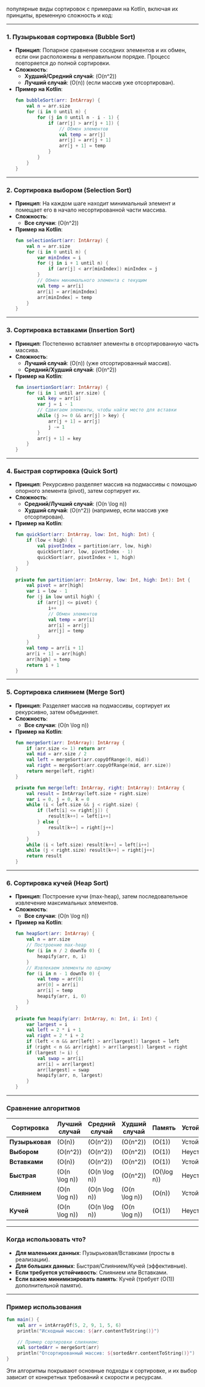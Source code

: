 популярные виды сортировок с примерами на Kotlin, включая их принципы, временную сложность и код:

---

### **1. Пузырьковая сортировка (Bubble Sort)**

- **Принцип**: Попарное сравнение соседних элементов и их обмен, если они расположены в неправильном
  порядке. Процесс повторяется до полной сортировки.
- **Сложность**:
    - **Худший/Средний случай**: \(O(n^2)\)
    - **Лучший случай**: \(O(n)\) (если массив уже отсортирован).
- **Пример на Kotlin**:
  ```kotlin
  fun bubbleSort(arr: IntArray) {
      val n = arr.size
      for (i in 0 until n) {
          for (j in 0 until n - i - 1) {
              if (arr[j] > arr[j + 1]) {
                  // Обмен элементов
                  val temp = arr[j]
                  arr[j] = arr[j + 1]
                  arr[j + 1] = temp
              }
          }
      }
  }
  ```

---

### **2. Сортировка выбором (Selection Sort)**

- **Принцип**: На каждом шаге находит минимальный элемент и помещает его в начало несортированной
  части массива.
- **Сложность**:
    - **Все случаи**: \(O(n^2)\)
- **Пример на Kotlin**:
  ```kotlin
  fun selectionSort(arr: IntArray) {
      val n = arr.size
      for (i in 0 until n) {
          var minIndex = i
          for (j in i + 1 until n) {
              if (arr[j] < arr[minIndex]) minIndex = j
          }
          // Обмен минимального элемента с текущим
          val temp = arr[i]
          arr[i] = arr[minIndex]
          arr[minIndex] = temp
      }
  }
  ```

---

### **3. Сортировка вставками (Insertion Sort)**

- **Принцип**: Постепенно вставляет элементы в отсортированную часть массива.
- **Сложность**:
    - **Лучший случай**: \(O(n)\) (уже отсортированный массив).
    - **Средний/Худший случай**: \(O(n^2)\)
- **Пример на Kotlin**:
  ```kotlin
  fun insertionSort(arr: IntArray) {
      for (i in 1 until arr.size) {
          val key = arr[i]
          var j = i - 1
          // Сдвигаем элементы, чтобы найти место для вставки
          while (j >= 0 && arr[j] > key) {
              arr[j + 1] = arr[j]
              j -= 1
          }
          arr[j + 1] = key
      }
  }
  ```

---

### **4. Быстрая сортировка (Quick Sort)**

- **Принцип**: Рекурсивно разделяет массив на подмассивы с помощью опорного элемента (pivot), затем
  сортирует их.
- **Сложность**:
    - **Средний/Лучший случай**: \(O(n \log n)\)
    - **Худший случай**: \(O(n^2)\) (например, если массив уже отсортирован).
- **Пример на Kotlin**:
  ```kotlin
  fun quickSort(arr: IntArray, low: Int, high: Int) {
      if (low < high) {
          val pivotIndex = partition(arr, low, high)
          quickSort(arr, low, pivotIndex - 1)
          quickSort(arr, pivotIndex + 1, high)
      }
  }

  private fun partition(arr: IntArray, low: Int, high: Int): Int {
      val pivot = arr[high]
      var i = low - 1
      for (j in low until high) {
          if (arr[j] <= pivot) {
              i++
              // Обмен элементов
              val temp = arr[i]
              arr[i] = arr[j]
              arr[j] = temp
          }
      }
      val temp = arr[i + 1]
      arr[i + 1] = arr[high]
      arr[high] = temp
      return i + 1
  }
  ```

---

### **5. Сортировка слиянием (Merge Sort)**

- **Принцип**: Разделяет массив на подмассивы, сортирует их рекурсивно, затем объединяет.
- **Сложность**:
    - **Все случаи**: \(O(n \log n)\)
- **Пример на Kotlin**:
  ```kotlin
  fun mergeSort(arr: IntArray): IntArray {
      if (arr.size <= 1) return arr
      val mid = arr.size / 2
      val left = mergeSort(arr.copyOfRange(0, mid))
      val right = mergeSort(arr.copyOfRange(mid, arr.size))
      return merge(left, right)
  }

  private fun merge(left: IntArray, right: IntArray): IntArray {
      val result = IntArray(left.size + right.size)
      var i = 0, j = 0, k = 0
      while (i < left.size && j < right.size) {
          if (left[i] <= right[j]) {
              result[k++] = left[i++]
          } else {
              result[k++] = right[j++]
          }
      }
      while (i < left.size) result[k++] = left[i++]
      while (j < right.size) result[k++] = right[j++]
      return result
  }
  ```

---

### **6. Сортировка кучей (Heap Sort)**

- **Принцип**: Построение кучи (max-heap), затем последовательное извлечение максимальных элементов.
- **Сложность**:
    - **Все случаи**: \(O(n \log n)\)
- **Пример на Kotlin**:
  ```kotlin
  fun heapSort(arr: IntArray) {
      val n = arr.size
      // Построение max-heap
      for (i in n / 2 downTo 0) {
          heapify(arr, n, i)
      }
      // Извлекаем элементы по одному
      for (i in n - 1 downTo 0) {
          val temp = arr[0]
          arr[0] = arr[i]
          arr[i] = temp
          heapify(arr, i, 0)
      }
  }

  private fun heapify(arr: IntArray, n: Int, i: Int) {
      var largest = i
      val left = 2 * i + 1
      val right = 2 * i + 2
      if (left < n && arr[left] > arr[largest]) largest = left
      if (right < n && arr[right] > arr[largest]) largest = right
      if (largest != i) {
          val swap = arr[i]
          arr[i] = arr[largest]
          arr[largest] = swap
          heapify(arr, n, largest)
      }
  }
  ```

---

### **Сравнение алгоритмов**

| **Сортировка**  | **Лучший случай** | **Средний случай** | **Худший случай** | **Память**    | **Устойчивость** |
|-----------------|-------------------|--------------------|-------------------|---------------|------------------|
| **Пузырьковая** | \(O(n)\)          | \(O(n^2)\)         | \(O(n^2)\)        | \(O(1)\)      | Устойчива        |
| **Выбором**     | \(O(n^2)\)        | \(O(n^2)\)         | \(O(n^2)\)        | \(O(1)\)      | Неустойчива      |
| **Вставками**   | \(O(n)\)          | \(O(n^2)\)         | \(O(n^2)\)        | \(O(1)\)      | Устойчива        |
| **Быстрая**     | \(O(n \log n)\)   | \(O(n \log n)\)    | \(O(n^2)\)        | \(O(\log n)\) | Неустойчива      |
| **Слиянием**    | \(O(n \log n)\)   | \(O(n \log n)\)    | \(O(n \log n)\)   | \(O(n)\)      | Устойчива        |
| **Кучей**       | \(O(n \log n)\)   | \(O(n \log n)\)    | \(O(n \log n)\)   | \(O(1)\)      | Неустойчива      |

---

### **Когда использовать что?**

- **Для маленьких данных**: Пузырьковая/Вставками (просты в реализации).
- **Для больших данных**: Быстрая/Слиянием/Кучей (эффективные).
- **Если требуется устойчивость**: Слиянием или Вставками.
- **Если важно минимизировать память**: Кучей (требует \(O(1)\) дополнительной памяти).

---

### **Пример использования**

```kotlin
fun main() {
    val arr = intArrayOf(5, 2, 9, 1, 5, 6)
    println("Исходный массив: ${arr.contentToString()}")

    // Пример сортировки слиянием:
    val sortedArr = mergeSort(arr)
    println("Отсортированный массив: ${sortedArr.contentToString()}")
}
```

Эти алгоритмы покрывают основные подходы к сортировке, и их выбор зависит от конкретных требований к
скорости и ресурсам.